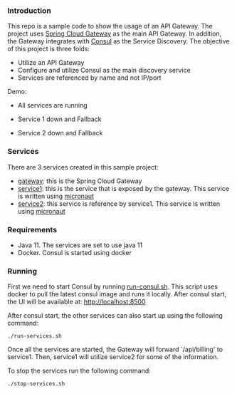 ### Introduction
This repo is a sample code to show the usage of an API Gateway. The project uses
[Spring Cloud Gateway](https://cloud.spring.io/spring-cloud-gateway/reference/html/) 
as the main API Gateway. In addition, the Gateway integrates
with [Consul](https://www.consul.io/) as the Service Discovery.
The objective of this project is three folds:
- Utilize an API Gateway
- Configure and utilize Consul as the main discovery service
- Services are referenced by name and not IP/port

Demo: 

- All services are running

- Service 1 down and Fallback

- Service 2 down and Fallback




### Services
There are 3 services created in this sample project:
- [gateway](/gateway): this is the Spring Cloud Gateway
- [service1](/service1): this is the service that is exposed by the gateway. This 
service is written using [micronaut](https://micronaut.io)
- [service2](/service2): this service is reference by service1. This 
service is written using [micronaut](https://micronaut.io)

### Requirements
- Java 11. The services are set to use java 11
- Docker. Consul is started using docker

### Running
First we need to start Consul by running [run-consul.sh](run-consul.sh). This script
uses docker to pull the latest consul image and runs it locally. After consul start,
the UI will be available at: [http://localhost:8500](http://localhost:8500)

After consul start, the other services can also start up using the following command:
```
./run-services.sh
```
Once all the services are started, the Gateway will forward `/api/billing' to service1. 
Then, service1 will utilize service2 for some of the information.

To stop the services run the following command:
```
./stop-services.sh
```